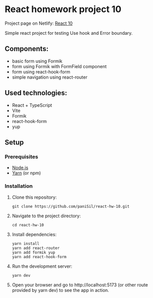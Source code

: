 # React homework project 10
Project page on Netlify: [React 10](https://react-hw-10-panisil.netlify.app/)

Simple react project for testing Use hook and Error boundary.

## Components:
- basic form using Formik
- form using Formik with FormField component
- form using react-hook-form
- simple navigation using react-router

## Used technologies:
- React + TypeScript
- Vite
- Formik
- react-hook-form
- yup

## Setup

### Prerequisites

- [Node.js](https://nodejs.org/)
- [Yarn](https://yarnpkg.com/) (or npm)

### Installation

1. Clone this repository:
   ```
   git clone https://github.com/paniSil/react-hw-10.git
   ```
   
2. Navigate to the project directory:
   ```
   cd react-hw-10
   ```

4. Install dependencies:
   ```
   yarn install
   yarn add react-router
   yarn add formik yup
   yarn add react-hook-form
   ```

5. Run the development server:
   ```
   yarn dev
   ```

6. Open your browser and go to http://localhost:5173 (or other route provided by yarn dev) to see the app in action.
   

